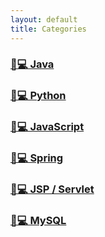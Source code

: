 ```yaml
---
layout: default
title: Categories
---
```


### [💖💻 Java](https://losuif.github.io/categories/#Java)

### [💙💻 Python](https://losuif.github.io/categories/#python)

### [💛💻 JavaScript](https://losuif.github.io/categories/#Javascript)

### [💚💻 Spring](https://losuif.github.io/categories/#Spring)

### [🧡💻 JSP / Servlet](https://losuif.github.io/categories/#JSP/Servlet)

### [🐬💻 MySQL](https://losuif.github.io/categories/#MySQL)



<!-- # [YAMT - Yet Another Minimal Theme](https://yamt.netlify.app/)
See [Github](https://github.com/PandaSekh/Jekyll-YAMT). -->